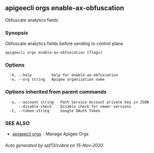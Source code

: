 ## apigeecli orgs enable-ax-obfuscation

Obfuscate analytics fields

### Synopsis

Obfuscate analytics fields before sending to control plane

```
apigeecli orgs enable-ax-obfuscation [flags]
```

### Options

```
  -h, --help         help for enable-ax-obfuscation
  -o, --org string   Apigee organization name
```

### Options inherited from parent commands

```
  -a, --account string   Path Service Account private key in JSON
      --disable-check    Disable check for newer versions
  -t, --token string     Google OAuth Token
```

### SEE ALSO

* [apigeecli orgs](apigeecli_orgs.md)	 - Manage Apigee Orgs

###### Auto generated by spf13/cobra on 15-Nov-2020
